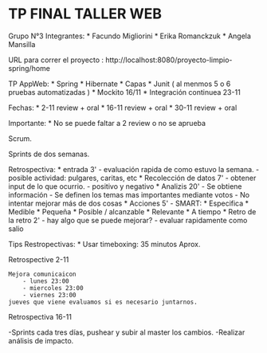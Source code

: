 # TP FINAL TALLER WEB

Grupo N°3
Integrantes:
    * Facundo Migliorini
    * Erika Romanckzuk
    * Angela Mansilla

URL para correr el proyecto : http://localhost:8080/proyecto-limpio-spring/home


TP AppWeb:
    * Spring
    * Hibernate
    * Capas
    * Junit ( al menmos 5 o 6 pruebas automatizadas )
    * Mockito 16/11
    * Integración continuea 23-11

Fechas:
    * 2-11    review + oral
    * 16-11   review + oral
    * 30-11   review + oral

Importante:
    * No se puede faltar a 2 review o no se aprueba

Scrum.

Sprints de dos semanas.

Retrospectiva:
    * entrada 3'
        - evaluación rapida de como estuvo la semana.
        - posible actividad: pulgares, caritas, etc
    * Recolección de datos 7'
        - obtener input de lo que ocurrio.
        - positivo y negativo
    * Analizis 20'
        - Se obtiene información
        - Se definen los temas mas importantes mediante votos
        - No intentar mejorar más de dos cosas
    * Acciones 5'
        - SMART: 
            * Especifica 
            * Medible 
            * Pequeña 
            * Posible / alcanzable
            * Relevante
            * A tiempo
    * Retro de la retro 2'
        - hay algo que se puede mejorar?
        - evaluar rapidamente como salio


Tips Restropectivas:
    * Usar timeboxing: 35 minutos Aprox.

Retrospective 2-11
    
    Mejora comunicaicon
        - lunes 23:00
        - miercoles 23:00
        - viernes 23:00
    jueves que viene evaluamos si es necesario juntarnos.


Retrospectiva 16-11 

   -Sprints cada tres días, pushear y subir al master los cambios.
   -Realizar análisis de impacto.
